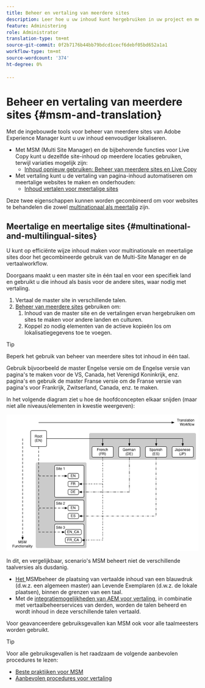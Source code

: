 ```yaml
---
title: Beheer en vertaling van meerdere sites
description: Leer hoe u uw inhoud kunt hergebruiken in uw project en meertalige websites in AEM kunt beheren.
feature: Administering
role: Administrator
translation-type: tm+mt
source-git-commit: 0f2b7176b44bb79bdcd1cecf6debf05bd652a1a1
workflow-type: tm+mt
source-wordcount: '374'
ht-degree: 0%

---
```



# Beheer en vertaling van meerdere sites {#msm-and-translation}

Met de ingebouwde tools voor beheer van meerdere sites van Adobe Experience Manager kunt u uw inhoud eenvoudiger lokaliseren.

* Met MSM (Multi Site Manager) en de bijbehorende functies voor Live Copy kunt u dezelfde site-inhoud op meerdere locaties gebruiken, terwijl variaties mogelijk zijn:
   * [Inhoud opnieuw gebruiken: Beheer van meerdere sites en Live Copy](msm/overview.md)
* Met vertaling kunt u de vertaling van pagina-inhoud automatiseren om meertalige websites te maken en onderhouden:
   * [Inhoud vertalen voor meertalige sites](translation/overview.md)

Deze twee eigenschappen kunnen worden gecombineerd om voor websites te behandelen die zowel [multinationaal als meertalig](#multinational-and-multilingual-sites) zijn.

## Meertalige en meertalige sites {#multinational-and-multilingual-sites}

U kunt op efficiënte wijze inhoud maken voor multinationale en meertalige sites door het gecombineerde gebruik van de Multi-Site Manager en de vertaalworkflow.

Doorgaans maakt u een master site in één taal en voor een specifiek land en gebruikt u die inhoud als basis voor de andere sites, waar nodig met vertaling.

1. [](translation/overview.md) Vertaal de master site in verschillende talen.
1. [Beheer van meerdere sites](msm/overview.md) gebruiken om:
   1. Inhoud van de master site en de vertalingen ervan hergebruiken om sites te maken voor andere landen en culturen.
   1. Koppel zo nodig elementen van de actieve kopieën los om lokalisatiegegevens toe te voegen.

>[!TIP]
>
>Beperk het gebruik van beheer van meerdere sites tot inhoud in één taal.
>
>Gebruik bijvoorbeeld de master Engelse versie om de Engelse versie van pagina&#39;s te maken voor de VS, Canada, het Verenigd Koninkrijk, enz. pagina&#39;s en gebruik de master Franse versie om de Franse versie van pagina&#39;s voor Frankrijk, Zwitserland, Canada, enz. te maken.

In het volgende diagram ziet u hoe de hoofdconcepten elkaar snijden (maar niet alle niveaus/elementen in kwestie weergeven):

![Overzicht van lokalisatie](assets/localization-overview.png)

In dit, en vergelijkbaar, scenario&#39;s MSM beheert niet de verschillende taalversies als dusdanig.

* [Het ](msm/overview.md) MSMbeheer de plaatsing van vertaalde inhoud van een blauwdruk (d.w.z. een algemeen master) aan Levende Exemplaren (d.w.z. de lokale plaatsen), binnen de grenzen van een taal.
* Met de [integratiemogelijkheden van AEM voor vertaling](translation/overview.md), in combinatie met vertaalbeheerservices van derden, worden de talen beheerd en wordt inhoud in deze verschillende talen vertaald.

Voor geavanceerdere gebruiksgevallen kan MSM ook voor alle taalmeesters worden gebruikt.

>[!TIP]
>
>Voor alle gebruiksgevallen is het raadzaam de volgende aanbevolen procedures te lezen:
>
>* [Beste praktijken voor MSM](msm/best-practices.md)
>* [Aanbevolen procedures voor vertaling](translation/best-practices.md)

